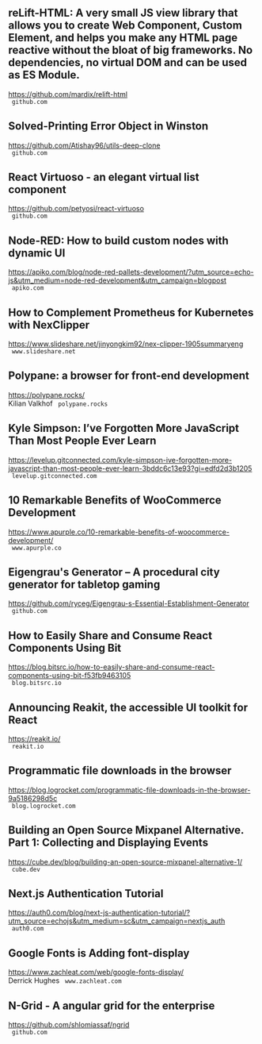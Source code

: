 ## reLift-HTML: A very small JS view library that allows you to create Web Component, Custom Element, and helps you make any HTML page reactive without the bloat of big frameworks. No dependencies, no virtual DOM and can be used as ES Module.  
https://github.com/mardix/relift-html  
 ` github.com`
  

## Solved-Printing Error Object in Winston  
https://github.com/Atishay96/utils-deep-clone  
 ` github.com`
  

## React Virtuoso - an elegant virtual list component  
https://github.com/petyosi/react-virtuoso  
 ` github.com`
  

## Node-RED: How to build custom nodes with dynamic UI  
https://apiko.com/blog/node-red-pallets-development/?utm_source=echo-js&utm_medium=node-red-development&utm_campaign=blogpost  
 ` apiko.com`
  

## How to Complement Prometheus for Kubernetes with NexClipper  
https://www.slideshare.net/jinyongkim92/nex-clipper-1905summaryeng  
 ` www.slideshare.net`
  

## Polypane: a browser for front-end development  
https://polypane.rocks/  
Kilian Valkhof ` polypane.rocks`
  

## Kyle Simpson: I’ve Forgotten More JavaScript Than Most People Ever Learn  
https://levelup.gitconnected.com/kyle-simpson-ive-forgotten-more-javascript-than-most-people-ever-learn-3bddc6c13e93?gi=edfd2d3b1205  
 ` levelup.gitconnected.com`
  

## 10 Remarkable Benefits of WooCommerce Development  
https://www.apurple.co/10-remarkable-benefits-of-woocommerce-development/  
 ` www.apurple.co`
  

## Eigengrau's Generator – A procedural city generator for tabletop gaming  
https://github.com/ryceg/Eigengrau-s-Essential-Establishment-Generator  
 ` github.com`
  

## How to Easily Share and Consume React Components Using Bit  
https://blog.bitsrc.io/how-to-easily-share-and-consume-react-components-using-bit-f53fb9463105  
 ` blog.bitsrc.io`
  

## Announcing Reakit, the accessible UI toolkit for React  
https://reakit.io/  
 ` reakit.io`
  

## Programmatic file downloads in the browser  
https://blog.logrocket.com/programmatic-file-downloads-in-the-browser-9a5186298d5c  
 ` blog.logrocket.com`
  

## Building an Open Source Mixpanel Alternative. Part 1: Collecting and Displaying Events  
https://cube.dev/blog/building-an-open-source-mixpanel-alternative-1/  
 ` cube.dev`
  

## Next.js Authentication Tutorial  
https://auth0.com/blog/next-js-authentication-tutorial/?utm_source=echojs&utm_medium=sc&utm_campaign=nextjs_auth  
 ` auth0.com`
  

## Google Fonts is Adding font-display  
https://www.zachleat.com/web/google-fonts-display/  
Derrick Hughes ` www.zachleat.com`
  

## N-Grid - A angular grid for the enterprise  
https://github.com/shlomiassaf/ngrid  
 ` github.com`
  

